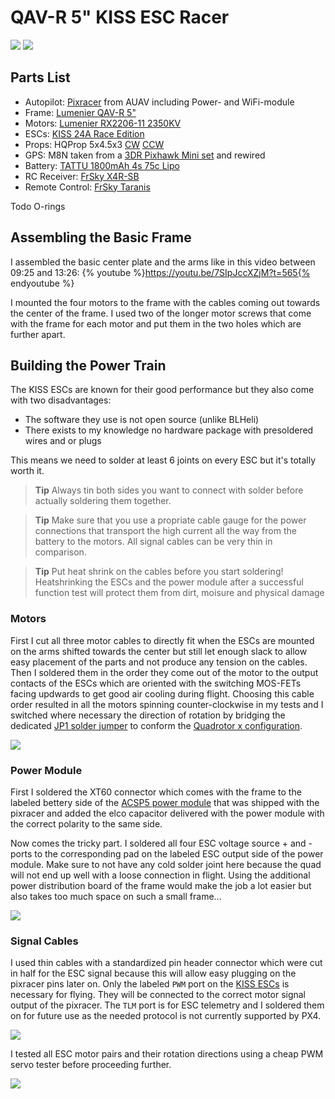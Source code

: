 # QAV-R 5" KISS ESC Racer

![](../../assets/airframes/multicopter/qav-r-5-kiss-esc-racer/IMG_20170726_180247_s.jpg)
![](../../assets/airframes/multicopter/qav-r-5-kiss-esc-racer/IMG_20170726_180634_s.jpg)

## Parts List

* Autopilot:        [Pixracer](/flight_controller/pixracer.md) from AUAV including Power- and WiFi-module
* Frame:            [Lumenier QAV-R 5"](http://www.getfpv.com/qav-r-fpv-racing-quadcopter-5.html)
* Motors:           [Lumenier RX2206-11 2350KV](http://www.getfpv.com/lumenier-rx2206-11-2350kv-motor.html)
* ESCs:             [KISS 24A Race Edition](http://www.getfpv.com/kiss-24a-esc-race-edition-32bit-brushless-motor-ctrl.html)
* Props:            HQProp 5x4.5x3 [CW](http://www.getfpv.com/hqprop-5x4-5x3rg-cw-propeller-3-blade-2-pack-green-nylon-glass-fiber.html) [CCW](http://www.getfpv.com/hqprop-5x4-5x3g-ccw-propeller-3-blade-2-pack-green-nylon-glass-fiber.html)
* GPS:              M8N taken from a [3DR Pixhawk Mini set](https://store.3dr.com/products/3dr-pixhawk) and rewired
* Battery:          [TATTU 1800mAh 4s 75c Lipo](http://www.getfpv.com/tattu-1800mah-4s-75c-lipo-battery.html)
* RC Receiver:      [FrSky X4R-SB](http://www.getfpv.com/frsky-x4r-sb-3-16-channel-receiver-w-sbus.html)
* Remote Control:   [FrSky Taranis](http://www.getfpv.com/frsky-taranis-x9d-plus-2-4ghz-accst-radio-w-soft-case-mode-2.html)

Todo O-rings

## Assembling the Basic Frame

I assembled the basic center plate and the arms like in this video between 09:25 and 13:26:
{% youtube %}https://youtu.be/7SIpJccXZjM?t=565{% endyoutube %}

I mounted the four motors to the frame with the cables coming out towards the center of the frame. I used two of the longer motor screws that come with the frame for each motor and put them in the two holes which are further apart.

## Building the Power Train

The KISS ESCs are known for their good performance but they also come with two disadvantages:
- The software they use is not open source (unlike BLHeli)
- There exists to my knowledge no hardware package with presoldered wires and or plugs

This means we need to solder at least 6 joints on every ESC but it's totally worth it.

> **Tip** Always tin both sides you want to connect with solder before actually soldering them together.

> **Tip** Make sure that you use a propriate cable gauge for the power connections that transport the high current all the way from the battery to the motors. All signal cables can be very thin in comparison.

> **Tip** Put heat shrink on the cables before you start soldering! Heatshrinking the ESCs and the power module after a successful function test will protect them from dirt, moisure and physical damage

### Motors
First I cut all three motor cables to directly fit when the ESCs are mounted on the arms shifted towards the center but still let enough slack to allow easy placement of the parts and not produce any tension on the cables. Then I soldered them in the order they come out of the motor to the output contacts of the ESCs which are oriented with the switching MOS-FETs facing updwards to get good air cooling during flight. Choosing this cable order resulted in all the motors spinning counter-clockwise in my tests and I switched where necessary the direction of rotation by bridging the dedicated [JP1 solder jumper](https://1.bp.blogspot.com/-JZoWC1LjLis/VtMP6XdU9AI/AAAAAAAAAiU/4dygNp0hpwc/s640/KISS-ESC-2-5S-24A-race-edition-32bit-brushless-motor-ctrl.jpg) to conform the [Quadrotor x configuration](/en/airframes/airframe_reference.html#quadrotor-x).

![](../../assets/airframes/multicopter/qav-r-5-kiss-esc-racer/IMG_20170725_091317_s.jpg)

### Power Module
First I soldered the XT60 connector which comes with the frame to the labeled bettery side of the [ACSP5 power module](http://fs5.directupload.net/images/160304/a72l2mbz.jpg) that was shipped with the pixracer and added the elco capacitor delivered with the power module with the correct polarity to the same side.

Now comes the tricky part. I soldered all four ESC voltage source + and - ports to the corresponding pad on the labeled ESC output side of the power module. Make sure to not have any cold solder joint here because the quad will not end up well with a loose connection in flight. Using the additional power distribution board of the frame would make the job a lot easier but also takes too much space on such a small frame...

![](../../assets/airframes/multicopter/qav-r-5-kiss-esc-racer/IMG_20170725_093959_s.jpg)

### Signal Cables

I used thin cables with a standardized pin header connector which were cut in half for the ESC signal because this will allow easy plugging on the pixracer pins later on. Only the labeled `PWM` port on the [KISS ESCs](https://1.bp.blogspot.com/-0huvLXoOygM/VtMNAOGkE5I/AAAAAAAAAiA/eNNuuySFeRY/s640/KISS-ESC-2-5S-24A-race-edition-32bit-brushless-motor-ctrl.jpg) is necessary for flying. They will be connected to the correct motor signal output of the pixracer. The `TLM` port is for ESC telemetry and I soldered them on for future use as the needed protocol is not currently supported by PX4.

![](../../assets/airframes/multicopter/qav-r-5-kiss-esc-racer/IMG_20170725_091354_s.jpg)

I tested all ESC motor pairs and their rotation directions using a cheap PWM servo tester before proceeding further.

![](../../assets/airframes/multicopter/qav-r-5-kiss-esc-racer/IMG_20170724_183956_s.jpg)


